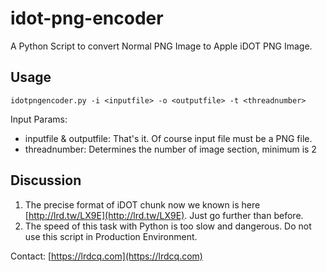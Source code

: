 # idot-png-encoder
A Python Script to convert Normal PNG Image to Apple iDOT PNG Image.

## Usage
```
idotpngencoder.py -i <inputfile> -o <outputfile> -t <threadnumber>
```
Input Params:
- inputfile & outputfile: That's it. Of course input file must be a PNG file.
- threadnumber:  Determines the number of image section, minimum is 2

## Discussion
1. The precise format of iDOT chunk now we known is here [http://lrd.tw/LX9E](http://lrd.tw/LX9E). Just go further than before.
2. The speed of this task with Python is too slow and dangerous. Do not use this script in Production Environment.

Contact: [https://lrdcq.com](https://lrdcq.com)